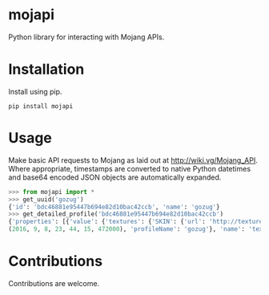 # mojapi
Python library for interacting with Mojang APIs.

# Installation
Install using pip.

`pip install mojapi`

# Usage
Make basic API requests to Mojang as laid out at http://wiki.vg/Mojang_API. Where appropriate, timestamps are converted to native Python datetimes and base64 encoded JSON objects are automatically expanded.

```python
>>> from mojapi import *
>>> get_uuid('gozug')
{'id': 'bdc46881e95447b694e82d10bac42ccb', 'name': 'gozug'}
>>> get_detailed_profile('bdc46881e95447b694e82d10bac42ccb')
{'properties': [{'value': {'textures': {'SKIN': {'url': 'http://textures.minecraft.net/texture/1d9e8dafe7d87bb7cba7eb3d8d2d5bf58eab72ecdfdf9ecce3d1c03871c0'}}, 'profileId': 'bdc46881e95447b694e82d10bac42ccb', 'timestamp': datetime.datetime
(2016, 9, 8, 23, 44, 15, 472000), 'profileName': 'gozug'}, 'name': 'textures'}], 'id': 'bdc46881e95447b694e82d10bac42ccb', 'name': 'gozug'}
```

# Contributions
Contributions are welcome.
